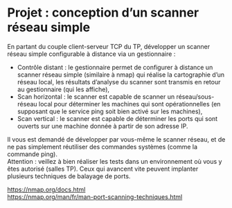 # Projet : conception d’un scanner réseau simple 

En partant du couple client-serveur TCP du TP, développer un scanner réseau simple configurable
à distance via un gestionnaire :
- Contrôle distant : le gestionnaire permet de configurer à distance un scanner réseau
simple (similaire à nmap) qui réalise la cartographie d’un réseau local, les résultats
d’analyse du scanner sont transmis en retour au gestionnaire (qui les affiche),
- Scan horizontal : le scanner est capable de scanner un réseau/sous-réseau local pour
déterminer les machines qui sont opérationnelles (en supposant que le service ping
soit bien activé sur les machines),
- Scan vertical : le scanner est capable de déterminer les ports qui sont ouverts sur une
machine donnée à partir de son adresse IP.

Il vous est demandé de développer par vous-même le scanner réseau, et de ne pas
simplement réutiliser des commandes systèmes (comme la commande ping).   
Attention : veillez à bien réaliser les tests dans un environnement où vous y êtes autorisé (salles TP).
Ceux qui avancent vite peuvent implanter plusieurs techniques de balayage de ports.


https://nmap.org/docs.html   
https://nmap.org/man/fr/man-port-scanning-techniques.html
